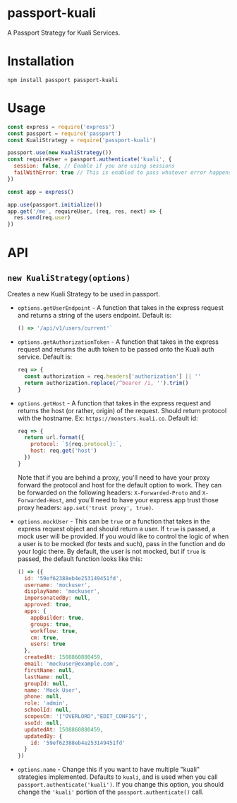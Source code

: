# passport-kuali

A Passport Strategy for Kuali Services.

# Installation

```
npm install passport passport-kuali
```

# Usage

```js
const express = require('express')
const passport = require('passport')
const KualiStrategy = require('passport-kuali')

passport.use(new KualiStrategy())
const requireUser = passport.authenticate('kuali', {
  session: false, // Enable if you are using sessions
  failWithError: true // This is enabled to pass whatever error happens to the express error handling middleware
})

const app = express()

app.use(passport.initialize())
app.get('/me', requireUser, (req, res, next) => {
  res.send(req.user)
})
```

# API

## `new KualiStrategy(options)`

Creates a new Kuali Strategy to be used in passport.

- `options.getUserEndpoint` - A function that takes in the express request and
  returns a string of the users endpoint. Default is:
  ```js
  () => '/api/v1/users/current'`
  ```

- `options.getAuthorizationToken` - A function that takes in the express request
  and returns the auth token to be passed onto the Kuali auth service.
  Default is:
  ```js
  req => {
    const authorization = req.headers['authorization'] || ''
    return authorization.replace(/^bearer /i, '').trim()
  }
  ```

- `options.getHost` - A function that takes in the express request and returns
  the host (or rather, origin) of the request. Should return protocol with the
  hostname. Ex: `https://monsters.kuali.co`.
  Default id:
  ```js
  req => {
    return url.format({
      protocol: `${req.protocol}:`,
      host: req.get('host')
    })
  }
  ```
  Note that if you are behind a proxy, you'll need to have your proxy forward
  the protocol and host for the default option to work. They can be forwarded on
  the following headers: `X-Forwarded-Proto` and `X-Forwarded-Host`, and you'll
  need to have your express app trust those proxy headers: `app.set('trust proxy', true)`.

- `options.mockUser` - This can be `true` or a function that takes in the
  express request object and should return a user. If `true` is passed, a mock
  user will be provided. If you would like to control the logic of when a user
  is to be mocked (for tests and such), pass in the function and do your logic
  there. By default, the user is not mocked, but if `true` is passed, the
  default function looks like this:
  ```js
  () => ({
    id: '59ef62388eb4e253149451fd',
    username: 'mockuser',
    displayName: 'mockuser',
    impersonatedBy: null,
    approved: true,
    apps: {
      appBuilder: true,
      groups: true,
      workflow: true,
      cm: true,
      users: true
    },
    createdAt: 1508860880459,
    email: 'mockuser@example.com',
    firstName: null,
    lastName: null,
    groupId: null,
    name: 'Mock User',
    phone: null,
    role: 'admin',
    schoolId: null,
    scopesCm: '["OVERLORD","EDIT_CONFIG"]',
    ssoId: null,
    updatedAt: 1508860880459,
    updatedBy: {
      id: '59ef62388eb4e253149451fd'
    }
  })
  ```

- `options.name` - Change this if you want to have multiple "kuali" strategies
  implemented. Defaults to `kuali`, and is used when you call
  `passport.authenticate('kuali')`. If you change this option, you should change
  the `'kuali'` portion of the `passport.authenticate()` call.
